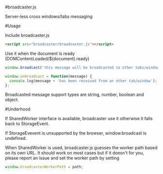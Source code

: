 #broadcaster.js

Server-less cross windows/tabs messaging

#Usage

Include broadcaster.js

```html
<script src="broadcaster/broadcaster.js"></script>
```

Use it when the document is ready (DOMContentLoaded/$(document).ready)

```javascript
window.broadcast('this message will be broadcasted to other tabs/windows');

window.onbroadcast = function(message) {
  console.log(message + 'has been received from an other tab/window');
};
```

Broadcasted message support types are string, number, boolean and object.

#Underhood

If SharedWorker interface is available, broadcaster use it otherwise it falls back to StorageEvent.

If StorageEvevent is unsupported by the browser, window.broadcast is undefined.

When SharedWorker is used, broadcaster.js guesses the worker path based on its own URL. It should work on most cases but if it doesn't for you, please report an issue and set the worker path by setting
```javascript
window.broadcasterWorkerPath = path;
```

